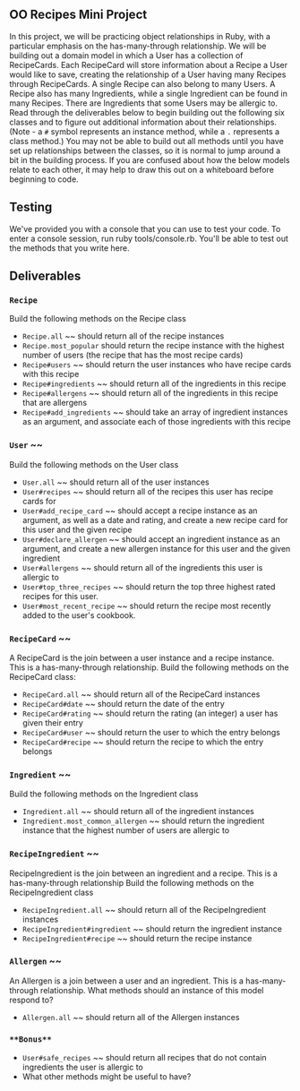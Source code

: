 ## OO Recipes Mini Project

In this project, we will be practicing object relationships in Ruby, with a particular emphasis on the has-many-through relationship.  We will be building out a domain model in which a User has a collection of RecipeCards. Each RecipeCard will store information about a Recipe a User would like to save, creating the relationship of a User having many Recipes through RecipeCards. A single Recipe can also belong to many Users.  A Recipe also has many Ingredients, while a single Ingredient can be found in many Recipes.  There are Ingredients that some Users may be allergic to.  Read through the deliverables below to begin building out the following six classes and to figure out additional information about their relationships.  (Note - a `#` symbol represents an instance method, while a `.` represents a class method.)  You may not be able to build out all methods until you have set up relationships between the classes, so it is normal to jump around a bit in the building process.  If you are confused about how the below models relate to each other, it may help to draw this out on a whiteboard before beginning to code.  

## Testing

We've provided you with a console that you can use to test your code. To enter a console session, run ruby tools/console.rb. You'll be able to test out the methods that you write here.

## Deliverables

### `Recipe`
Build the following methods on the Recipe class

- `Recipe.all` ~~
should return all of the recipe instances
- `Recipe.most_popular`
should return the recipe instance with the highest number of users (the recipe that has the most recipe cards)
- `Recipe#users` ~~
should return the user instances who have recipe cards with this recipe
- `Recipe#ingredients` ~~
should return all of the ingredients in this recipe
- `Recipe#allergens` ~~
should return all of the ingredients in this recipe that are allergens
- `Recipe#add_ingredients` ~~
should take an array of ingredient instances as an argument, and associate each of those ingredients with this recipe


### `User` ~~
Build the following methods on the User class

- `User.all` ~~
should return all of the user instances
- `User#recipes` ~~
should return all of the recipes this user has recipe cards for
- `User#add_recipe_card` ~~
should accept a recipe instance as an argument, as well as a date and rating, and create a new recipe card for this user and the given recipe
- `User#declare_allergen` ~~
should accept an ingredient instance as an argument, and create a new allergen instance for this user and the given ingredient
- `User#allergens` ~~
should return all of the ingredients this user is allergic to
- `User#top_three_recipes` ~~
should return the top three highest rated recipes for this user.
- `User#most_recent_recipe` ~~
should return the recipe most recently added to the user's cookbook.



### `RecipeCard` ~~
A RecipeCard is the join between a user instance and a recipe instance.  This is a has-many-through relationship.
Build the following methods on the RecipeCard class:  

- `RecipeCard.all` ~~
should return all of the RecipeCard instances
- `RecipeCard#date` ~~
should return the date of the entry
- `RecipeCard#rating` ~~
should return the rating (an integer) a user has given their entry
- `RecipeCard#user` ~~
should return the user to which the entry belongs
- `RecipeCard#recipe` ~~
should return the recipe to which the entry belongs

### `Ingredient` ~~
Build the following methods on the Ingredient class

- `Ingredient.all` ~~
should return all of the ingredient instances
- `Ingredient.most_common_allergen` ~~
should return the ingredient instance that the highest number of users are allergic to


### `RecipeIngredient` ~~
RecipeIngredient is the join between an ingredient and a recipe.  This is a has-many-through relationship
Build the following methods on the RecipeIngredient class

- `RecipeIngredient.all` ~~
should return all of the RecipeIngredient instances
- `RecipeIngredient#ingredient` ~~
should return the ingredient instance
- `RecipeIngredient#recipe` ~~
should return the recipe instance

### `Allergen` ~~
An Allergen is a join between a user and an ingredient.  This is a has-many-through relationship.  What methods should an instance of this model respond to?

- `Allergen.all` ~~
should return all of the Allergen instances



### `**Bonus**`
- `User#safe_recipes` ~~
should return all recipes that do not contain ingredients the user is allergic to
- What other methods might be useful to have?
